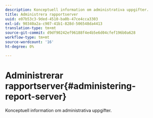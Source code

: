 ```yaml
---
description: Konceptuell information om administrativa uppgifter.
title: Administrera rapportserver
uuid: e07b53c3-9ded-4510-ba0b-47ce4cca3303
exl-id: 90340a2a-c907-41b1-828d-506548da4413
translation-type: tm+mt
source-git-commit: d9df90242ef96188f4e4b5e6d04cfef196b0a628
workflow-type: tm+mt
source-wordcount: '16'
ht-degree: 0%

---
```


# Administrerar rapportserver{#administering-report-server}

Konceptuell information om administrativa uppgifter.
